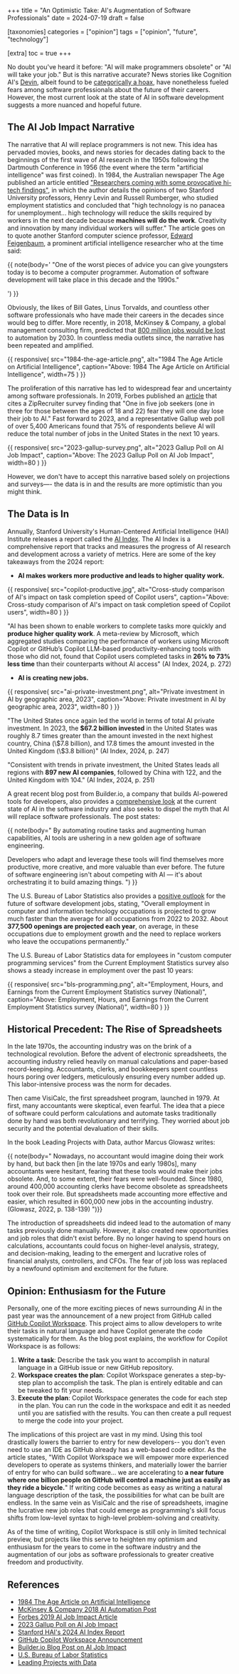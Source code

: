 +++
title = "An Optimistic Take: AI's Augmentation of Software Professionals"
date = 2024-07-19
draft = false

[taxonomies]
categories = ["opinion"]
tags = ["opinion", "future", "technology"]

[extra]
toc = true
+++

No doubt you've heard it before: "AI will make programmers obsolete" or "AI
will take your job." But is this narrative accurate? News stories like
Cognition AI's [Devin](https://www.cognition.ai/blog/introducing-devin),
albeit found to be [categorically a
hoax](https://www.youtube.com/watch?v=tNmgmwEtoWE&t=611s), have nonetheless
fueled fears among software professionals about the future of their careers.
However, the most current look at the state of AI in software development
suggests a more nuanced and hopeful future.

<!-- more -->

## The AI Job Impact Narrative

The narrative that AI will replace programmers is not new. This idea has
pervaded movies, books, and news stories for decades dating back to the
beginnings of the first wave of AI research in the 1950s following the
Dartmouth Conference in 1956 (the event where the term "artificial
intelligence" was first coined). In 1984, the Australian newspaper The Age
published an article entitled ["Researchers coming with some provocative
hi-tech findings"](https://books.google.com/books?id=eTRVAAAAIBAJ&pg=PA38&dq=artificial+intelligence+jobs&article_id=6556,2471720&hl=en&sa=X&ved=2ahUKEwit047aoLSHAxV-JkQIHSGAAHUQ6AF6BAgIEAI#v=onepage&q=artificial%20intelligence%20jobs&f=false), in which the author details the opinions of two Stanford University professors, Henry Levin and Russell Rumberger, who studied employment statistics and concluded that "high technology is no panacea for unemployment... high technology will reduce the skills required by workers in the next decade because **machines will do the work**. Creativity and innovation by many individual workers will suffer." The article goes on to quote another Stanford computer science professor, [Edward Feigenbaum](https://en.wikipedia.org/wiki/Edward_Feigenbaum), a prominent artificial intelligence researcher who at the time said:

{{ note(body='
\"One of the worst pieces of advice you can give youngsters today is to
become a computer programmer. Automation of software development will
take place in this decade and the 1990s.\"

') }}

Obviously, the likes of Bill Gates, Linus Torvalds, and countless other
software professionals who have made their careers in the decades since would
beg to differ. More recently, in 2018, McKinsey & Company, a global
management consulting firm, predicted that [800 million jobs would be
lost](https://www.mckinsey.com/featured-insights/future-of-work/ai-automation-and-the-future-of-work-ten-things-to-solve-for)
to automation by 2030. In countless media outlets since, the narrative has
been repeated and amplified.

{{ responsive(
    src="1984-the-age-article.png",
    alt="1984 The Age Article on Artificial Intelligence",
    caption="Above: 1984 The Age Article on Artificial Intelligence",
    width=75
) }}

The proliferation of this narrative has led to widespread fear and
uncertainty among software professionals. In 2019, Forbes published an
[article](https://www.forbes.com/sites/gilpress/2019/07/15/is-ai-going-to-be-a-jobs-killer-new-reports-about-the-future-of-work/)
that cites a ZipRecruiter survey finding that "One in five job seekers (one
in three for those between the ages of 18 and 22) fear they will one day lose
their job to AI." Fast forward to 2023, and a representative Gallup web poll
of over 5,400 Americans found that 75% of respondents believe AI will reduce
the total number of jobs in the United States in the next 10 years.

{{ responsive(
    src="2023-gallup-survey.png",
    alt="2023 Gallup Poll on AI Job Impact",
    caption="Above: The 2023 Gallup Poll on AI Job Impact",
    width=80
) }}

However, we don't have to accept this narrative based solely on projections
and surveys—- the data is in and the results are more optimistic than you
might think.

## The Data is In

Annually, Stanford University's Human-Centered Artificial Intelligence (HAI)
Institute releases a report called the [AI
Index](https://aiindex.stanford.edu/report/). The AI Index is a comprehensive
report that tracks and measures the progress of AI research and development
across a variety of metrics. Here are some of the key takeaways from the 2024
report:

- **AI makes workers more productive and leads to higher quality work.**

{{ responsive(
    src="copilot-productive.jpg",
    alt="Cross-study comparison of AI's impact on task completion speed of
        Copilot users",
    caption="Above: Cross-study comparison of AI's impact on task completion
        speed of Copilot users",
    width=80
) }}

"AI has been shown to enable workers to complete tasks more quickly and
**produce higher quality work**. A meta-review by Microsoft, which
aggregated studies comparing the performance of workers using Microsoft
Copilot or GitHub’s Copilot LLM-based productivity-enhancing tools with those
who did not, found that Copilot users completed tasks in **26% to 73% less
time** than their counterparts without AI access" (AI Index, 2024, p. 272)

- **AI is creating new jobs.**

{{ responsive(
    src="ai-private-investment.png",
    alt="Private investment in AI by geographic area, 2023",
    caption="Above: Private investment in AI by geographic area, 2023",
    width=80
) }}

"The United States once again led the world in terms of total AI private
investment. In 2023, the **$67.2 billion invested** in the United States was
roughly 8.7 times greater than the amount invested in the next highest country,
China (\\\$7.8 billion), and 17.8 times the amount invested in the United Kingdom
(\\\$3.8 billion)" (AI Index, 2024, p. 247)

"Consistent with trends in private investment, the United States leads all
regions with **897 new AI companies**, followed by China with 122, and the
United Kingdom with 104." (AI Index, 2024, p. 251)

A great recent blog post from Builder.io, a company that builds AI-powered
tools for developers, also provides a [comprehensive look](https://www.builder.io/blog/ai-jobs-truth)
at the current state of AI in the software industry and also seeks to dispel
the myth that AI will replace software professionals. The post states:

{{ note(body="
By automating routine tasks and augmenting human capabilities,
AI tools are ushering in a new golden age of software engineering.

Developers who adapt and leverage these tools will find themselves
more productive, more creative, and more valuable than ever before.
The future of software engineering isn't about competing with AI —
it's about orchestrating it to build amazing things.
") }}

The U.S. Bureau of Labor Statistics also provides a [positive
outlook](https://www.bls.gov/ooh/computer-and-information-technology/home.htm)
for the future of software development jobs, stating, "Overall employment in
computer and information technology occupations is projected to grow much
faster than the average for all occupations from 2022 to 2032. About
**377,500 openings are projected each year**, on average, in these
occupations due to employment growth and the need to replace workers who
leave the occupations permanently."

The U.S. Bureau of Labor Statistics data for employees in "custom computer
programming services" from the Current Employment Statistics survey also
shows a steady increase in employment over the past 10 years:

{{ responsive(
    src="bls-programming.png",
    alt="Employment, Hours, and Earnings from the Current Employment
        Statistics survey (National)",
    caption="Above: Employment, Hours, and Earnings from the Current Employment
        Statistics survey (National)",
width=80
) }}

## Historical Precedent: The Rise of Spreadsheets

In the late 1970s, the accounting industry was on the brink of a
technological revolution. Before the advent of electronic spreadsheets, the
accounting industry relied heavily on manual calculations and paper-based
record-keeping. Accountants, clerks, and bookkeepers spent countless hours
poring over ledgers, meticulously ensuring every number added up. This
labor-intensive process was the norm for decades.

Then came VisiCalc, the first spreadsheet program, launched in 1979. At
first, many accountants were skeptical, even fearful. The idea that a piece
of software could perform calculations and automate tasks traditionally done
by hand was both revolutionary and terrifying. They worried about job
security and the potential devaluation of their skills.

In the book Leading Projects with Data, author Marcus Glowasz writes:

{{ note(body="
Nowadays, no accountant would imagine doing their work by hand, but back
then [in the late 1970s and early 1980s], many accountants were hesitant,
fearing that these tools would make their jobs obsolete. And, to some
extent, their fears were well-founded. Since 1980, around 400,000 accounting
clerks have become obsolete as spreadsheets took over their role. But
spreadsheets made accounting more effective and easier, which resulted in
600,000 new jobs in the accounting industry. (Glowasz, 2022, p. 138-139)
")}}

The introduction of spreadsheets did indeed lead to the automation of many
tasks previously done manually. However, it also created new opportunities
and job roles that didn't exist before. By no longer having to spend hours on
calculations, accountants could focus on higher-level analysis, strategy, and
decision-making, leading to the emergent and lucrative roles of financial
analysts, controllers, and CFOs. The fear of job loss was replaced by a
newfound optimism and excitement for the future.

## Opinion: Enthusiasm for the Future

Personally, one of the more exciting pieces of news surrounding AI in the
past year was the announcement of a new project from GitHub called [GitHub
Copilot Workspace](https://github.blog/2024-04-29-github-copilot-workspace/).
This project aims to allow developers to write their tasks in natural
language and have Copilot generate the code systematically for them. As the
blog post explains, the workflow for Copilot Workspace is as follows:

1. **Write a task**: Describe the task you want to accomplish in natural
   language in a GitHub issue or new GitHub repository.
2. **Workspace creates the plan**: Copilot Workspace generates a step-by-step
   plan to accomplish the task. The plan is entirely editable and can be
   tweaked to fit your needs.
3. **Execute the plan**: Copilot Workspace generates the code for each step
   in the plan. You can run the code in the workspace and edit it as needed
   until you are satisfied with the results. You can then create a pull
   request to merge the code into your project.

The implications of this project are vast in my mind. Using this tool
drastically lowers the barrier to entry for new developers-- you don't even
need to use an IDE as GitHub already has a web-based code editor. As the
article states, "With Copilot Workspace we will empower more experienced
developers to operate as systems thinkers, and materially lower the barrier
of entry for who can build software... we are accelerating to **a near future
where one billion people on GitHub will control a machine just as easily as
they ride a bicycle.**" If writing code becomes as easy as writing a natural
language description of the task, the possibilities for what can be built are
endless. In the same vein as VisiCalc and the rise of spreadsheets, imagine
the lucrative new job roles that could emerge as programming's skill focus
shifts from low-level syntax to high-level problem-solving and creativity.

As of the time of writing, Copilot Workspace is still only in limited
technical preview, but projects like this serve to heighten my optimism and
enthusiasm for the years to come in the software industry and the
augmentation of our jobs as software professionals to greater creative
freedom and productivity.

## References

- [1984 The Age Article on Artificial Intelligence](https://books.google.com/books?id=eTRVAAAAIBAJ&pg=PA38&dq=artificial+intelligence+jobs&article_id=6556,2471720&hl=en&sa=X&ved=2ahUKEwit047)
- [McKinsey & Company 2018 AI Automation Post](https://www.mckinsey.com/featured-insights/future-of-work/ai-automation-and-the-future-of-work-ten-things-to-solve-for#part2)
- [Forbes 2019 AI Job Impact Article](https://www.forbes.com/sites/gilpress/2019/07/15/is-ai-going-to-be-a-jobs-killer-new-reports-about-the-future-of-work/)
- [2023 Gallup Poll on AI Job Impact](https://news.gallup.com/opinion/gallup/510635/three-four-americans-believe-reduce-jobs.aspx)
- [Stanford HAI's 2024 AI Index Report](https://aiindex.stanford.edu/report/)
- [GitHub Copilot Workspace Announcement](https://github.blog/2024-04-29-github-copilot-workspace/)
- [Builder.io Blog Post on AI Job Impact](https://www.builder.io/blog/ai-jobs-truth)
- [U.S. Bureau of Labor Statistics](https://www.bls.gov/ooh/computer-and-information-technology/home.htm)
- [Leading Projects with Data](https://www.google.com/books/edition/Leading_Projects_with_Data/VQKeEAAAQBAJ?hl=en&gbpv=1&dq=visicalc+accountants+jobs+obsolete&pg=PA138&printsec=frontcover)
